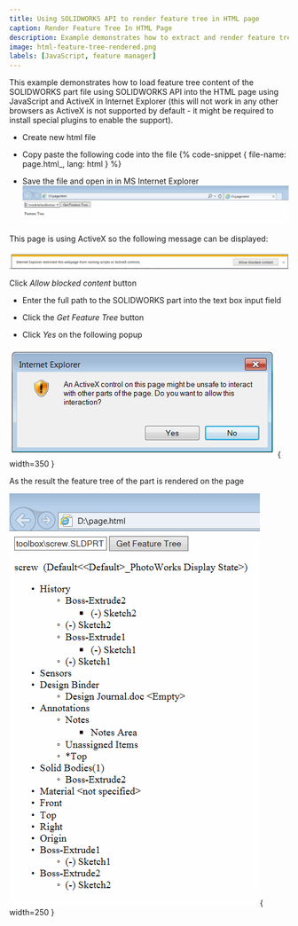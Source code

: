 ```yaml
---
title: Using SOLIDWORKS API to render feature tree in HTML page
caption: Render Feature Tree In HTML Page
description: Example demonstrates how to extract and render feature tree of SOLIDWORKS part document in HTML page using SOLIDWORKS API with JavaScript and ActiveX control in Internet Explorer
image: html-feature-tree-rendered.png
labels: [JavaScript, feature manager]
---
```

This example demonstrates how to load feature tree content of the SOLIDWORKS part file using SOLIDWORKS API into the HTML page using JavaScript and ActiveX in Internet Explorer (this will not work in any other browsers as ActiveX is not supported by default - it might be required to install special plugins to enable the support).

* Create new html file
* Copy paste the following code into the file
{% code-snippet { file-name: page.html_, lang: html } %}

* Save the file and open in in MS Internet Explorer
![HTML page with input fields](input-html-page.png)

This page is using ActiveX so the following message can be displayed:

![ActiveX restrictions warning in Internet Explorer](ie-activex-run-restriction.png)

Click *Allow blocked content* button

* Enter the full path to the SOLIDWORKS part into the text box input field

* Click the *Get Feature Tree* button

* Click *Yes* on the following popup

![Warning message regarding the ActiveX content](ie-allow-activex.png){ width=350 }

As the result the feature tree of the part is rendered on the page

![SOLIDWORKS part feature tree rendered in HTML](html-feature-tree-rendered.png){ width=250 }